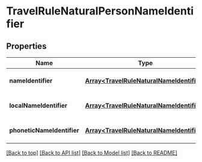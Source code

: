 # TravelRuleNaturalPersonNameIdentifier

## Properties

|Name | Type | Description | Notes|
|------------ | ------------- | ------------- | -------------|
|**nameIdentifier** | [**Array&lt;TravelRuleNaturalNameIdentifier&gt;**](TravelRuleNaturalNameIdentifier.md) |  | [optional] [default to undefined]|
|**localNameIdentifier** | [**Array&lt;TravelRuleNaturalNameIdentifier&gt;**](TravelRuleNaturalNameIdentifier.md) |  | [optional] [default to undefined]|
|**phoneticNameIdentifier** | [**Array&lt;TravelRuleNaturalNameIdentifier&gt;**](TravelRuleNaturalNameIdentifier.md) |  | [optional] [default to undefined]|




[[Back to top]](#) [[Back to API list]](../../README.md#documentation-for-api-endpoints) [[Back to Model list]](../../README.md#documentation-for-models) [[Back to README]](../../README.md)
